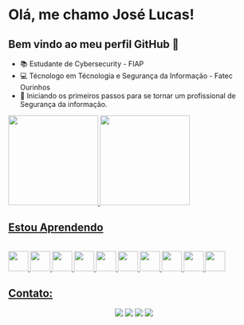 # Olá, me chamo José Lucas! 

## Bem vindo ao meu perfil GitHub 👋


- 📚 Estudante de Cybersecurity - FIAP
- 💻 Técnologo em Técnologia e Segurança da Informação - Fatec Ourinhos
- 💪 Iniciando os primeiros passos para se tornar um profissional de Segurança da informação.

<div>
  <a href="https://github.com/camilafernanda">
  <img height="180em" src="https://github-readme-stats.vercel.app/api/top-langs/?username=Runado&layout=compact&langs_count=7&theme=dracula"/>
  <img height="180em" src="https://github-readme-stats.vercel.app/api?username=runado&show_icons=true&theme=dracula&include_all_commits=true&count_private=true"/>
</div>
  
## Estou Aprendendo 
  
<div style="display: inline_block"><br>
  <img height="40" width="40" src="https://cdn.jsdelivr.net/gh/devicons/devicon/icons/python/python-original.svg">  
  <img src="https://cdn.jsdelivr.net/gh/devicons/devicon/icons/linux/linux-original.svg" width="40" height="40"/>       
  <img src="https://cdn.jsdelivr.net/gh/devicons/devicon/icons/arduino/arduino-original.svg" width="40" height="40"/>
  <img src="https://cdn.jsdelivr.net/gh/devicons/devicon/icons/git/git-original.svg" width="40" height="40"/> 
  <img src="https://icongr.am/devicon/docker-original-wordmark.svg?size=128&color=currentColor" width="40" height="40"/> 
  <img src="https://icongr.am/devicon/amazonwebservices-original-wordmark.svg?size=128&color=currentColor" width="40" height="40"/> 
  <img src="https://cdn.jsdelivr.net/gh/devicons/devicon/icons/c/c-original.svg" width="40" height="40" />
  <img src="https://cdn.jsdelivr.net/gh/devicons/devicon/icons/bash/bash-original.svg" width="40" height="40" />
  <img src="https://cdn.jsdelivr.net/gh/devicons/devicon/icons/kubernetes/kubernetes-plain-wordmark.svg" width="40" height="40" />
  <img src="https://cdn.jsdelivr.net/gh/devicons/devicon/icons/azure/azure-original.svg" width="40" height="40" />
  
  
</div>
  
 
## Contato:
  
<div align="center"> 
 
  <a href="https://wa.me/5514996521364?text=Boa+tarde%2C+tudo+bem+%3F" target="_blank"><img src="https://img.shields.io/badge/WhatsApp-25D366?style=for-the-badge&logo=whatsapp&logoColor=white" target="_blank"></a>
  <a href="https://www.instagram.com/jose_lucasl/" target="_blank"><img src="https://img.shields.io/badge/-Instagram-%23E4405F?style=for-the-badge&logo=instagram&logoColor=white" target="_blank"></a>
  <a href = "mailto:jose.lima53@fatec.sp.gov.br"><img src="https://img.shields.io/badge/-Gmail-%23333?style=for-the-badge&logo=gmail&logoColor=white" target="_blank"></a>
  <a href="https://www.linkedin.com/in/zelucasourinhos/" target="_blank"><img src="https://img.shields.io/badge/-LinkedIn-%230077B5?style=for-the-badge&logo=linkedin&logoColor=white" target="_blank"></a> 

</div>

